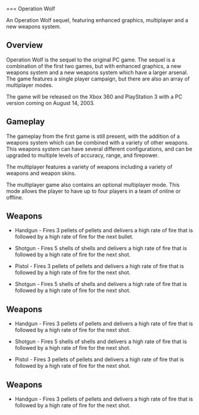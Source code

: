 
===
Operation Wolf

An Operation Wolf sequel, featuring enhanced graphics, multiplayer and a new weapons system.

## Overview

Operation Wolf is the sequel to the original PC game. The sequel is a combination of the first two games, but with enhanced graphics, a new weapons system and a new weapons system which have a larger arsenal. The game features a single player campaign, but there are also an array of multiplayer modes.

The game will be released on the Xbox 360 and PlayStation 3 with a PC version coming on August 14, 2003.

## Gameplay

The gameplay from the first game is still present, with the addition of a weapons system which can be combined with a variety of other weapons. This weapons system can have several different configurations, and can be upgraded to multiple levels of accuracy, range, and firepower.

The multiplayer features a variety of weapons including a variety of weapons and weapon skins.

The multiplayer game also contains an optional multiplayer mode. This mode allows the player to have up to four players in a team of online or offline.

## Weapons

*   Handgun - Fires 3 pellets of pellets and delivers a high rate of fire that is followed by a high rate of fire for the next bullet.

*   Shotgun - Fires 5 shells of shells and delivers a high rate of fire that is followed by a high rate of fire for the next shot.

*   Pistol - Fires 3 pellets of pellets and delivers a high rate of fire that is followed by a high rate of fire for the next shot.

*   Shotgun - Fires 5 shells of shells and delivers a high rate of fire that is followed by a high rate of fire for the next shot.

## Weapons

*   Handgun - Fires 3 pellets of pellets and delivers a high rate of fire that is followed by a high rate of fire for the next shot.

*   Shotgun - Fires 5 shells of shells and delivers a high rate of fire that is followed by a high rate of fire for the next shot.

*   Pistol - Fires 3 pellets of pellets and delivers a high rate of fire that is followed by a high rate of fire for the next shot.

## Weapons

*   Handgun - Fires 3 pellets of pellets and delivers a high rate of fire that is followed by a high rate of fire for the next shot.


